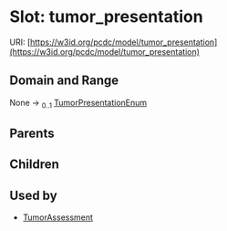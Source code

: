 
# Slot: tumor_presentation




URI: [https://w3id.org/pcdc/model/tumor_presentation](https://w3id.org/pcdc/model/tumor_presentation)


## Domain and Range

None &#8594;  <sub>0..1</sub> [TumorPresentationEnum](TumorPresentationEnum.md)

## Parents


## Children


## Used by

 * [TumorAssessment](TumorAssessment.md)
